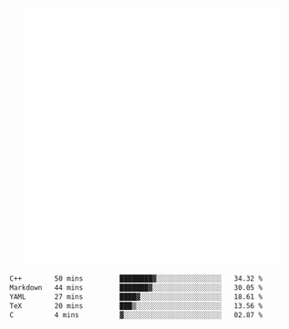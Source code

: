 <div align="center">
    <a href="https://konst.fish">
        <img src="https://raw.githubusercontent.com/konstfish/konstfish/master/fish.svg" alt="Logo" width="450"/>
    </a>
</div>

<!--START_SECTION:waka-->
```text
C++        50 mins         ████████▓░░░░░░░░░░░░░░░░   34.32 % 
Markdown   44 mins         ███████▓░░░░░░░░░░░░░░░░░   30.05 % 
YAML       27 mins         ████▓░░░░░░░░░░░░░░░░░░░░   18.61 % 
TeX        20 mins         ███▒░░░░░░░░░░░░░░░░░░░░░   13.56 % 
C          4 mins          ▓░░░░░░░░░░░░░░░░░░░░░░░░   02.87 % 
```
<!--END_SECTION:waka-->
